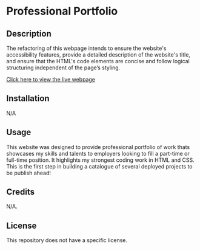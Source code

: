 # Professional Portfolio

## Description

The refactoring of this webpage intends to ensure the website's accessibility features, provide a detailed description of the website's title, and ensure that the HTML's code elements are concise and follow logical structuring independent of the page’s styling.

[Click here to view the live webpage](https://marcusmr15.github.io/professional-portfolio/)

## Installation

N/A

## Usage

This website was designed to provide professional portfolio of work thats showcases my skills and talents to employers looking to fill a part-time or full-time position. It highlights my strongest coding work in HTML and CSS. This is the first step in building a catalogue of several deployed projects to be publish ahead!

## Credits

N/A.

## License

This repository does not have a specific license.